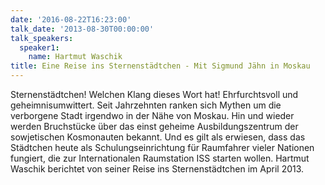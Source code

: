 ```yaml
---
date: '2016-08-22T16:23:00'
talk_date: '2013-08-30T00:00:00'
talk_speakers:
  speaker1:
    name: Hartmut Waschik
title: Eine Reise ins Sternenstädtchen - Mit Sigmund Jähn in Moskau
---
```


Sternenstädtchen! Welchen Klang dieses Wort hat! Ehrfurchtsvoll und geheimnisumwittert. Seit Jahrzehnten ranken sich Mythen um die verborgene Stadt irgendwo in der Nähe von Moskau. Hin und wieder werden Bruchstücke über das einst geheime Ausbildungszentrum der sowjetischen Kosmonauten bekannt. Und es gilt als erwiesen, dass das Städtchen heute als Schulungseinrichtung für Raumfahrer vieler Nationen fungiert, die zur Internationalen Raumstation ISS starten wollen. Hartmut Waschik berichtet von seiner Reise ins Sternenstädtchen im April 2013.